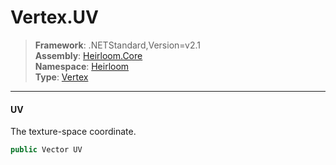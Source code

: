 # Vertex.UV

> **Framework**: .NETStandard,Version=v2.1  
> **Assembly**: [Heirloom.Core][0]  
> **Namespace**: [Heirloom][0]  
> **Type**: [Vertex][1]  

--------------------------------------------------------------------------------

#### UV

The texture-space coordinate.

```cs
public Vector UV
```

[0]: ../Heirloom.Core.md
[1]: Heirloom.Vertex.md

